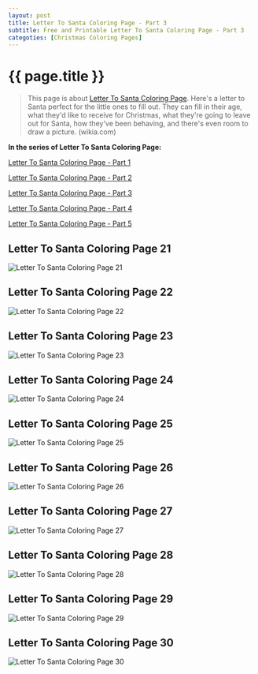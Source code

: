 ```yaml
---
layout: post
title: Letter To Santa Coloring Page - Part 3
subtitle: Free and Printable Letter To Santa Coloring Page - Part 3
categoties: [Christmas Coloring Pages]
---
```

{{ page.title }}
================
> This page is about [Letter To Santa Coloring Page](https://hoanghabelle.github.io/). Here's a letter to Santa perfect for the little ones to fill out. They can fill in their age, what they'd like to receive for Christmas, what they're going to leave out for Santa, how they've been behaving, and there's even room to draw a picture. (wikia.com)

**In the series of Letter To Santa Coloring Page:**

[Letter To Santa Coloring Page - Part 1](https://hoanghabelle.github.io/2017/11/04/Letter-To-Santa-Coloring-Page-part-1.html)

[Letter To Santa Coloring Page - Part 2](https://hoanghabelle.github.io/2017/11/04/Letter-To-Santa-Coloring-Page-part-2.html)

[Letter To Santa Coloring Page - Part 3](https://hoanghabelle.github.io/2017/11/04/Letter-To-Santa-Coloring-Page-part-3.html)

[Letter To Santa Coloring Page - Part 4](https://hoanghabelle.github.io/2017/11/04/Letter-To-Santa-Coloring-Page-part-4.html)

[Letter To Santa Coloring Page - Part 5](https://hoanghabelle.github.io/2017/11/04/Letter-To-Santa-Coloring-Page-part-5.html)

## Letter To Santa Coloring Page 21
![Letter To Santa Coloring Page 21](https://hoanghabelle.github.io/img/Letter-To-Santa-Coloring-Page%20(21).jpg "Letter To Santa Coloring Page 21")

## Letter To Santa Coloring Page 22
![Letter To Santa Coloring Page 22](https://hoanghabelle.github.io/img/Letter-To-Santa-Coloring-Page%20(22).jpg "Letter To Santa Coloring Page 22")

## Letter To Santa Coloring Page 23
![Letter To Santa Coloring Page 23](https://hoanghabelle.github.io/img/Letter-To-Santa-Coloring-Page%20(23).jpg "Letter To Santa Coloring Page 23")

## Letter To Santa Coloring Page 24
![Letter To Santa Coloring Page 24](https://hoanghabelle.github.io/img/Letter-To-Santa-Coloring-Page%20(24).jpg "Letter To Santa Coloring Page 24")

<script async src="//pagead2.googlesyndication.com/pagead/js/adsbygoogle.js"></script><ins class="adsbygoogle" style="display:block" data-ad-format="fluid" data-ad-layout-key="-8i+1w-dq+e9+ft" data-ad-client="ca-pub-6753140515841889" data-ad-slot="6190446671"></ins> <script> (adsbygoogle = window.adsbygoogle || []).push({}); </script>

## Letter To Santa Coloring Page 25
![Letter To Santa Coloring Page 25](https://hoanghabelle.github.io/img/Letter-To-Santa-Coloring-Page%20(25).jpg "Letter To Santa Coloring Page 25")

## Letter To Santa Coloring Page 26
![Letter To Santa Coloring Page 26](https://hoanghabelle.github.io/img/Letter-To-Santa-Coloring-Page%20(26).jpg "Letter To Santa Coloring Page 26")

## Letter To Santa Coloring Page 27
![Letter To Santa Coloring Page 27](https://hoanghabelle.github.io/img/Letter-To-Santa-Coloring-Page%20(27).jpg "Letter To Santa Coloring Page 27")

## Letter To Santa Coloring Page 28
![Letter To Santa Coloring Page 28](https://hoanghabelle.github.io/img/Letter-To-Santa-Coloring-Page%20(28).jpg "Letter To Santa Coloring Page 28")

<script async src="//pagead2.googlesyndication.com/pagead/js/adsbygoogle.js"></script><ins class="adsbygoogle" style="display:block" data-ad-format="fluid" data-ad-layout-key="-8i+1w-dq+e9+ft" data-ad-client="ca-pub-6753140515841889" data-ad-slot="6190446671"></ins> <script> (adsbygoogle = window.adsbygoogle || []).push({}); </script>

## Letter To Santa Coloring Page 29
![Letter To Santa Coloring Page 29](https://hoanghabelle.github.io/img/Letter-To-Santa-Coloring-Page%20(29).jpg "Letter To Santa Coloring Page 29")

## Letter To Santa Coloring Page 30
![Letter To Santa Coloring Page 30](https://hoanghabelle.github.io/img/Letter-To-Santa-Coloring-Page%20(30).jpg "Letter To Santa Coloring Page 30")

